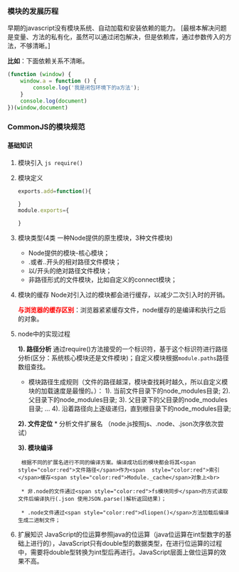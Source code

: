 ### 模块的发展历程
早期的javascript没有模块系统、自动加载和安装依赖的能力。
[最根本解决问题是变量、方法的私有化，虽然可以通过闭包解决，但是依赖库，通过参数传入的方法，不够清晰。]

<strong>比如</strong>：下面依赖关系不清晰。
```js
(function (window) {
    window.a = function () {
        console.log('我是闭包环境下的a方法');
    }
    console.log(document)
})(window,document)
```


### CommonJS的模块规范
#### 基础知识

1. 模块引入
    `js require()`

2. 模块定义
    ```js
    exports.add=function(){

    }
    module.exports={

    }
    ```

3. 模块类型(4类 一种Node提供的原生模块，3种文件模块)
    * Node提供的模块-核心模块；
    * .或者..开头的相对路径文件模块；
    * 以/开头的绝对路径文件模块；
    * 非路径形式的文件模块，比如自定义的connect模块；
4. 模块的缓存
   Node对引入过的模块都会进行缓存，以减少二次引入时的开销。

   <strong style="color:red">与浏览器的缓存区别</strong>：浏览器紧紧缓存文件，node缓存的是编译和执行之后的对象。

5. node中的实现过程

    <strong>1). 路径分析</strong>
        通过require()方法接受的一个标识符，基于这个标识符进行路径分析(区分：系统核心模块还是文件模块)；自定义模块根据`module.paths`路径数组查找。

    * 模块路径生成规则（文件的路径越深，模块查找耗时越久，所以自定义模块的加载速度是最慢的。）：
            1). 当前文件目录下的node_modules目录;
            2). 父目录下的node_modules目录;
            3). 父目录下的父目录的node_modules目录;
            ...
            4). 沿着路径向上逐级递归，直到根目录下的node_modules目录;
            

    <strong>2). 文件定位</strong>
        * 分析文件扩展名 （node.js按照js、.node、.json次序依次尝试）
    
    <strong>3). 模块编译</strong>
        
        根据不同的扩展名进行不同的编译方案。编译成功后的模块都会将其<span style="color:red">文件路径</span>作为<span  style="color:red">索引</span>缓存<span style="color:red">Module._cache</span>对象上<br>
       
        * 非.node的文件通过<span style="color:red">fs模块同步</span>的方式读取文件后编译执行(.json 使用JSON.parse()解析返回结果)；

        * .node文件通过<span style="color:red">dliopen()</span>方法加载后编译生成二进制文件；


6. 扩展知识
JavaScript的位运算参照java的位运算（java位运算在int型数字的基础上进行的），JavaScript只有double型的数据类型，在进行位运算的过程中，需要将double型转换为int型后再进行。JavaScript层面上做位运算的效果不高。

